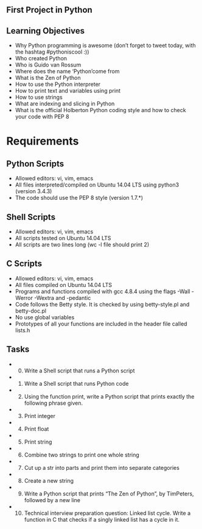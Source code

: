 ## First Project in Python

## Learning Objectives

- Why Python programming is awesome (don’t forget to tweet today, with the hashtag #pythoniscool :))
- Who created Python
- Who is Guido van Rossum
- Where does the name ‘Python’come from
- What is the Zen of Python
- How to use the Python interpreter
- How to print text and variables using print
- How to use strings
- What are indexing and slicing in Python
- What is the official Holberton Python coding style and how to check your code with PEP 8

# Requirements

## Python Scripts

- Allowed editors: vi, vim, emacs
- All files interpreted/compiled on Ubuntu 14.04 LTS using python3 (version 3.4.3)
- The code should use the PEP 8 style (version 1.7.*)

## Shell Scripts

- Allowed editors: vi, vim, emacs
- All scripts tested on Ubuntu 14.04 LTS
- All scripts are two lines long (wc -l file should print 2)

## C Scripts

- Allowed editors: vi, vim, emacs
- All files compiled on Ubuntu 14.04 LTS
- Programs and functions compiled with gcc 4.8.4 using the flags -Wall -Werror -Wextra and -pedantic
- Code follows the Betty style. It is checked by using betty-style.pl and betty-doc.pl
- No use global variables
- Prototypes of all your functions are included in the header file called lists.h

## Tasks

- 0. Write a Shell script that runs a Python script
- 1. Write a Shell script that runs Python code
- 2. Using the function print, write a Python script that prints exactly the following phrase given.
- 3. Print integer
- 4. Print float
- 5. Print string
- 6. Combine two strings to print one whole string
- 7. Cut up a str into parts and print them into separate categories
- 8. Create a new string
- 9. Write a Python script that prints “The Zen of Python”, by TimPeters, followed by a new line
- 10. Technical interview preparation question: Linked list cycle. Write a function in C that checks if a singly linked list has a cycle in it.